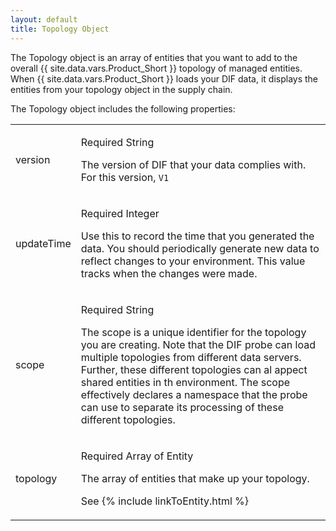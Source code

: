 ```yaml
---
layout: default
title: Topology Object
---
```


The Topology object is an array of entities that you want to add to the 
overall {{ site.data.vars.Product_Short }} topology of managed entities. 
When {{ site.data.vars.Product_Short }} loads your DIF data, it displays 
the entities from your topology object in the supply chain.

The Topology object includes the following properties:

<table class="props">
<tr>
    <td><p>version</p>
    </td>
    <td>
    <p>Required String</p>
    <p>The version of DIF that your data complies with. For this version, <code>V1</code></p>
    </td>
</tr>
<tr>
    <td>
    <p>updateTime</p>
    </td>
    <td>
    <p>Required Integer</p>
    <p>Use this to record the time that you generated the data. You should 
    periodically generate new data to reflect changes to your environment. This 
    value tracks when the changes were made.</p>
    </td>
</tr>
<tr>
    <td>
    <p>scope</p>
    </td>
    <td>
    <p>Required String</p>
    <p>The scope is a unique identifier for the topology you are creating. Note that 
    the DIF probe can load multiple topologies from different data servers. Further, 
    these different topologies can al appect shared entities in th environment. The 
    scope effectively declares a namespace that the probe can use to separate 
    its processing of these different topologies.</p>
    </td>
</tr>
<tr>
    <td class="props"><p>topology</p>
    </td>
    <td>
    <p>Required Array of Entity</p>
    <p>The array of entities that make up your topology.</p>
    <p>See {% include linkToEntity.html %}</p>
    </td>
</tr>
</table>